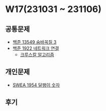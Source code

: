 # W17(231031 ~ 231106)

## 공통문제
- [백준 13549 숨바꼭질 3](https://www.acmicpc.net/problem/13549)
- [백준 1922 네트워크 연결](https://www.acmicpc.net/problem/1922)
    - [크루스칼 알고리즘](https://github.com/JiSuMun/New_TIL/blob/main/Algorithm/Kruskal.md)

## 개인문제
<!-- - [백준 2644 촌수계산](https://www.acmicpc.net/problem/2644) -->
- [SWEA 1954 달팽이 숫자](https://swexpertacademy.com/main/code/problem/problemDetail.do?contestProbId=AV5PobmqAPoDFAUq)

## 후기
